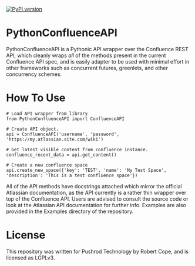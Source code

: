 [![PyPI version](https://badge.fury.io/py/PythonConfluenceAPI.svg)](http://badge.fury.io/py/PythonConfluenceAPI)

# PythonConfluenceAPI
PythonConfluenceAPI is a Pythonic API wrapper over the Confluence REST API, which cleanly wraps *all* of the
methods present in the current Confluence API spec, and is easily adapter to be used with minimal effort in other
frameworks such as concurrent futures, greenlets, and other concurrency schemes.

# How To Use

    # Load API wrapper from library
    from PythonConfluenceAPI import ConfluenceAPI

    # Create API object.
    api = ConfluenceAPI('username', 'password', 'https://my.atlassian.site.com/wiki')

    # Get latest visible content from confluence instance.
    confluence_recent_data = api.get_content()

    # Create a new confluence space
    api.create_new_space({'key': 'TEST', 'name': 'My Test Space', 'description': 'This is a test confluence space'})

All of the API methods have docstrings attached which mirror the official Atlassian documentation, as the API
currently is a rather thin wrapper over top of the Confluence API. Users are advised to consult the source code or
look at the Atlassian API documentation for further info. Examples are also provided in the Examples directory of
the repository.

# License
This repository was written for Pushrod Technology by Robert Cope, and is licensed as LGPLv3.